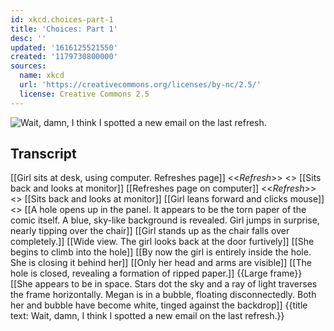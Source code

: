 ```yaml
---
id: xkcd.choices-part-1
title: 'Choices: Part 1'
desc: ''
updated: '1616125521550'
created: '1179730800000'
sources:
  name: xkcd
  url: 'https://creativecommons.org/licenses/by-nc/2.5/'
  license: Creative Commons 2.5
---
```

![Wait, damn, I think I spotted a new email on the last refresh.](https://imgs.xkcd.com/comics/choices_part_1.jpg)

## Transcript
[[Girl sits at desk, using computer. Refreshes page]]
<<*Refresh*>>
<<Click>>
[[Sits back and looks at monitor]]
[[Refreshes page on computer]]
<<*Refresh*>>
<<Click>>
[[Sits back and looks at monitor]]
[[Girl leans forward and clicks mouse]]
<<Click>>
[[A hole opens up in the panel. It appears to be the torn paper of the comic itself. A blue, sky-like background is revealed. Girl jumps in surprise, nearly tipping over the chair]]
[[Girl stands up as the chair falls over completely.]]
[[Wide view. The girl looks back at the door furtively]]
[[She begins to climb into the hole]]
[[By now the girl is entirely inside the hole. She is closing it behind her]]
[[Only her head and arms are visible]]
[[The hole is closed, revealing a formation of ripped paper.]]
{{Large frame}}
[[She appears to be in space. Stars dot the sky and a ray of light traverses the frame horizontally. Megan is in a bubble, floating disconnectedly. Both her and bubble have become white, tinged against the backdrop]]
{{title text: Wait, damn, I think I spotted a new email on the last refresh.}}
